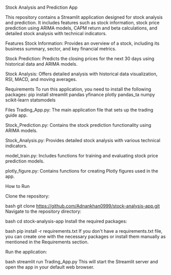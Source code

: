 Stock Analysis and Prediction App

This repository contains a Streamlit application designed for stock analysis and prediction. It includes features such as stock information, stock price prediction using ARIMA models, CAPM return and beta calculations, and detailed stock analysis with technical indicators.

Features
Stock Information: Provides an overview of a stock, including its business summary, sector, and key financial metrics.

Stock Prediction: Predicts the closing prices for the next 30 days using historical data and ARIMA models.

Stock Analysis: Offers detailed analysis with historical data visualization, RSI, MACD, and moving averages.

Requirements
To run this application, you need to install the following packages:
pip install streamlit pandas yfinance plotly pandas_ta numpy scikit-learn statsmodels

Files
Trading_App.py: The main application file that sets up the trading guide app.

Stock_Prediction.py: Contains the stock prediction functionality using ARIMA models.

Stock_Analysis.py: Provides detailed stock analysis with various technical indicators.

model_train.py: Includes functions for training and evaluating stock price prediction models.

plotly_figure.py: Contains functions for creating Plotly figures used in the app.

How to Run

Clone the repository:

bash
git clone https://github.com/Adnankhan0999/stock-analysis-app.git
Navigate to the repository directory:

bash
cd stock-analysis-app
Install the required packages:

bash
pip install -r requirements.txt
If you don't have a requirements.txt file, you can create one with the necessary packages or install them manually as mentioned in the Requirements section.

Run the application:

bash
streamlit run Trading_App.py
This will start the Streamlit server and open the app in your default web browser.


